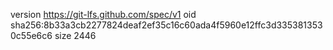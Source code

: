 version https://git-lfs.github.com/spec/v1
oid sha256:8b33a3cb2277824deaf2ef35c16c60ada4f5960e12ffc3d3353813530c55e6c6
size 2446
